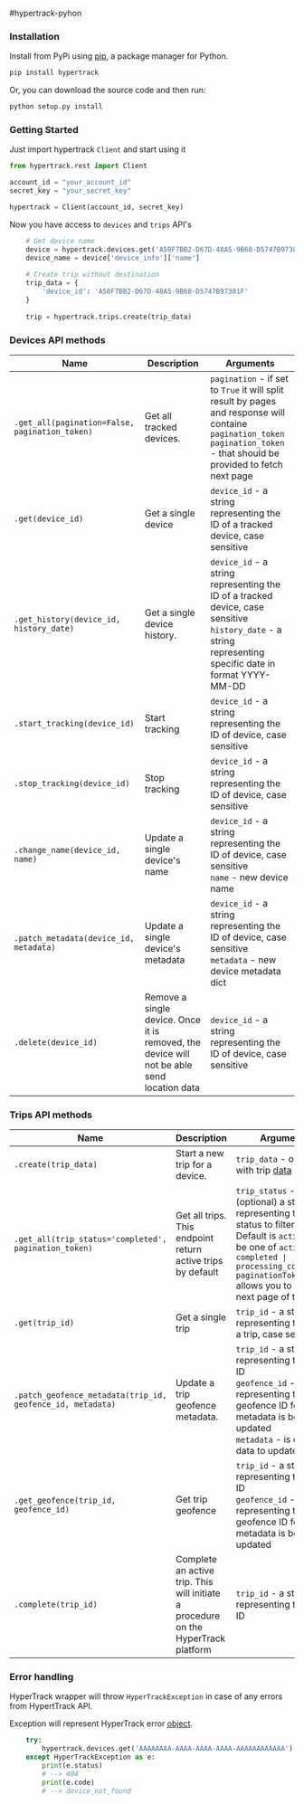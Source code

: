 #hypertrack-pyhon

### Installation

Install from PyPi using [pip](https://pip.pypa.io/en/latest/), a package manager for Python.

```bash
pip install hypertrack
```

Or, you can download the source code and then run:
```bash
python setup.py install
```


### Getting Started
Just import hypertrack `Client` and start using it
```python
from hypertrack.rest import Client

account_id = "your_account_id"
secret_key = "your_secret_key"

hypertrack = Client(account_id, secret_key)
```
Now you have access to `devices` and `trips` API's
```python
    # Get device name
    device = hypertrack.devices.get('A50F7BB2-D67D-48A5-9B68-D5747B97381F')
    device_name = device['device_info']['name']
    
    # Create trip without destination
    trip_data = {
        'device_id': 'A50F7BB2-D67D-48A5-9B68-D5747B97381F'
    }
    
    trip = hypertrack.trips.create(trip_data)
```


### Devices API methods
| Name  | Description | Arguments | 
| ------------- | ------------- | ------------- |
| `.get_all(pagination=False, pagination_token)`  | Get all tracked devices. | `pagination` - if set to `True` it will split result by pages and response will containe `pagination_token` <br/> `pagination_token` - that should be provided to fetch next page |
| `.get(device_id)`  | Get a single device | `device_id` - a string representing the ID of a tracked device, case sensitive|
| `.get_history(device_id, history_date)`  | Get a single device history. | `device_id` - a string representing the ID of a tracked device, case sensitive<br/>`history_date` - a string representing specific date in format YYYY-MM-DD |
| `.start_tracking(device_id)`  | Start tracking | `device_id` - a string representing the ID of device, case sensitive |
| `.stop_tracking(device_id)`  | Stop tracking  | `device_id` - a string representing the ID of device, case sensitive |
| `.change_name(device_id, name)`  | Update a single device's name | `device_id` - a string representing the ID of device, case sensitive<br/> `name` - new device name |
| `.patch_metadata(device_id, metadata)`  | Update a single device's metadata  | `device_id` - a string representing the ID of device, case sensitive<br/> `metadata` - new device metadata dict |
| `.delete(device_id)`  | Remove a single device. Once it is removed, the device will not be able send location data| `device_id` - a string representing the ID of device, case sensitive |

### Trips API methods
| Name  | Description | Arguments |
| ------------- | ------------- | ------------- |
| `.create(trip_data)`  | Start a new trip for a device. | `trip_data` - object with trip [data](https://docs.hypertrack.com/#references-apis-trips-post-trips) |
| `.get_all(trip_status='completed', pagination_token)`  | Get all trips. This endpoint return active trips by default | `trip_status` - (optional) a string representing the trip status to filter by. Default is `active` . Can be one of `active \| completed \| processing_completion`<br/>`paginationToken` allows you to request next page of trips list |
| `.get(trip_id)`  | Get a single trip | `trip_id` - a string representing the ID of a trip, case sensitive |
| `.patch_geofence_metadata(trip_id, geofence_id, metadata)`  | Update a trip geofence metadata. | `trip_id` - a string representing the trip ID<br/>`geofence_id` - a string representing the geofence ID for which metadata is being updated<br/>`metadata` - is dict with data to update |
| `.get_geofence(trip_id, geofence_id)`  | Get trip geofence | `trip_id` - a string representing the trip ID<br/>`geofence_id` - a string representing the geofence ID for which metadata is being updated |
| `.complete(trip_id)`  | Complete an active trip. This will initiate a procedure on the HyperTrack platform | `trip_id` - a string representing the trip ID |


### Error handling
HyperTrack wrapper will throw `HyperTrackException` in case of any errors from HypertTrack API.

Exception will represent HyperTrack error [object](https://docs.hypertrack.com/#references-http-errors).

```python
    try:
        hypertrack.devices.get('AAAAAAAA-AAAA-AAAA-AAAA-AAAAAAAAAAAA')
    except HyperTrackException as e:
        print(e.status)
        # --> 404
        print(e.code)
        # --> device_not_found
```

